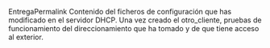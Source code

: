 EntregaPermalink
Contenido del ficheros de configuración que has modificado en el servidor DHCP.
Una vez creado el otro_cliente, pruebas de funcionamiento del direccionamiento que ha tomado y de que tiene acceso al exterior.
